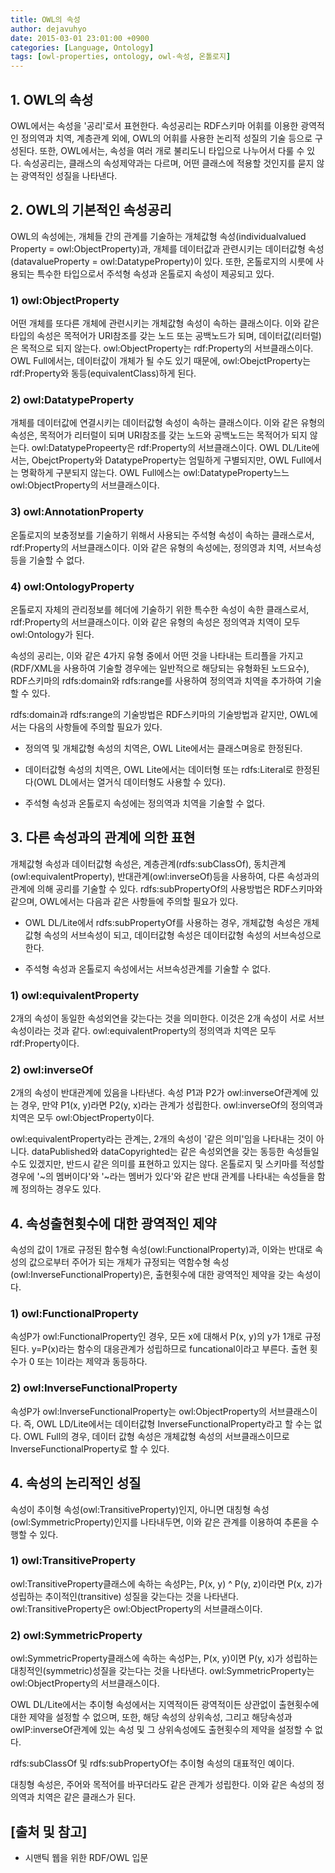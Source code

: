 ```yaml
---
title: OWL의 속성
author: dejavuhyo
date: 2015-03-01 23:01:00 +0900
categories: [Language, Ontology]
tags: [owl-properties, ontology, owl-속성, 온톨로지]
---
```


## 1. OWL의 속성
OWL에서는 속성을 '공리'로서 표현한다. 속성공리는 RDF스키마 어휘를 이용한 광역적인 정의역과 치역, 계층관계 외에, OWL의 어휘를 사용한 논리적 성질의 기술 등으로 구성된다. 또한, OWL에서는, 속성을 여러 개로 불리도니 타입으로 나누어서 다룰 수 있다. 속성공리는, 클래스의 속성제약과는 다르며, 어떤 클래스에 적용할 것인지를 묻지 않는 광역적인 성질을 나타낸다.

## 2. OWL의 기본적인 속성공리
OWL의 속성에는, 개체들 간의 관계를 기술하는 개체값형 속성(individualvalued Property = owl:ObjectProperty)과, 개체를 데이터값과 관련시키는 데이터값형 속성(datavalueProperty = owl:DatatypeProperty)이 있다. 또한, 온톨로지의 시룻에 사용되는 특수한 타입으로서 주석형 속성과 온톨로지 속성이 제공되고 있다.

### 1) owl:ObjectProperty
어떤 개체를 또다른 개체에 관련시키는 개체값형 속성이 속하는 클래스이다. 이와 같은 타입의 속성은 목적어가 URI참조를 갖는 노드 또는 공백노드가 되며, 데이터값(리터럴)은 목적으로 되지 않는다. owl:ObjectProperty는 rdf:Property의 서브클래스이다. OWL Full에서는, 데이터값이 개체가 될 수도 있기 때문에, owl:ObejctProperty는 rdf:Property와 동등(equivalentClass)하게 된다.

### 2) owl:DatatypeProperty
개체를 데이터값에 연결시키는 데이터값형 속성이 속하는 클래스이다. 이와 같은 유형의 속성은, 목적어가 리터럴이 되며 URI참조를 갖는 노드와 공백노드는 목적어가 되지 않는다. owl:DatatypePropeerty은 rdf:Property의 서브클래스이다. OWL DL/Lite에서는, ObejctProperty와 DatatypeProperty는 엄밀하게 구별되지만, OWL Full에서는 명확하게 구분되지 않는다. OWL Full에스는 owl:DatatypeProperty느느 owl:ObjectProperty의 서브클래스이다.

### 3) owl:AnnotationProperty
온톨로지의 보충정보를 기술하기 위해서 사용되는 주석형 속성이 속하는 클래스로서, rdf:Property의 서브클래스이다. 이와 같은 유형의 속성에는, 정의영과 치역, 서브속성 등을 기술할 수 없다.

### 4) owl:OntologyProperty
온톨로지 자체의 관리정보를 헤더에 기술하기 위한 특수한 속성이 속한 클래스로서, rdf:Property의 서브클래스이다. 이와 같은 유형의 속성은 정의역과 치역이 모두 owl:Ontology가 된다.

속성의 공리는, 이와 같은 4가지 유형 중에서 어떤 것을 나타내는 트리플을 가지고(RDF/XML을 사용하여 기술할 경우에는 일반적으로 해당되는 유형화된 노드요수), RDF스키마의 rdfs:domain와 rdfs:range를 사용하여 정의역과 치역을 추가하여 기술할 수 있다.

rdfs:domain과 rdfs:range의 기술방법은 RDF스키마의 기술방법과 같지만, OWL에서는 다음의 사항들에 주의할 필요가 있다.

* 정의역 및 개체값형 속성의 치역은, OWL Lite에서는 클래스며응로 한정된다.

* 데이터값형 속성의 치역은, OWL Lite에서는 데이터형 또는 rdfs:Literal로 한정된다(OWL DL에서는 열거식 데이터형도 사용할 수 있다).

* 주석형 속성과 온톨로지 속성에는 정의역과 치역을 기술할 수 없다.

## 3. 다른 속성과의 관계에 의한 표현
개체값형 속성과 데이터값형 속성은, 계층관계(rdfs:subClassOf), 동치관계(owl:equivalentProperty), 반대관계(owl:inverseOf)등을 사용하여, 다른 속성과의 관계에 의해 공리를 기술할 수 있다. rdfs:subPropertyOf의 사용방법은 RDF스키마와 같으며, OWL에서는 다음과 같은 사항들에 주의할 필요가 있다.

* OWL DL/Lite에서 rdfs:subPropertyOf를 사용하는 경우, 개체값형 속성은 개체값형 속성의 서브속성이 되고, 데이터값형 속성은 데이터값형 속성의 서브속성으로 한다.

* 주석형 속성과 온톨로지 속성에서는 서브속성관계를 기술할 수 없다.

### 1) owl:equivalentProperty
2개의 속성이 동일한 속성외연을 갖는다는 것을 의미한다. 이것은 2개 속성이 서로 서브속성이라는 것과 같다. owl:equivalentProperty의 정의역과 치역은 모두 rdf:Property이다.

### 2) owl:inverseOf
2개의 속성이 반대관계에 있음을 나타낸다. 속성 P1과 P2가 owl:inverseOf관계에 있는 경우, 만약 P1(x, y)라면 P2(y, x)라는 관계가 성립한다. owl:inverseOf의 정의역과 치역은 모두 owl:ObjectProperty이다.

owl:equivalentProperty라는 관계는, 2개의 속성이 '같은 의미'임을 나타내는 것이 아니다. dataPublished와 dataCopyrighted는 같은 속성외연을 갖는 동등한 속성들일 수도 있겠지만, 반드시 같은 의미를 표현하고 있지는 않다. 온톨로지 및 스키마를 적성할 경우에 '~의 멤버이다'와  '~라는 멤버가 있다'와 같은 반대 관계를 나타내는 속성들을 함께 정의하는 경우도 있다.

## 4. 속성출현횟수에 대한 광역적인 제약
속성의 값이 1개로 규정된 함수형 속성(owl:FunctionalProperty)과, 이와는 반대로 속성의 값으로부터 주어가 되는 개체가 규정되는 역함수형 속성(owl:InverseFunctionalProperty)은, 출현횟수에 대한 광역적인 제약을 갖는 속성이다.

### 1) owl:FunctionalProperty
속성P가 owl:FunctionalProperty인 경우, 모든 x에 대해서 P(x, y)의 y가 1개로 규정된다. y=P(x)라는 함수의 대응관계가 성립하므로 funcational이라고 부른다. 출현 횟수가 0 또는 1이라는 제약과 동등하다.

### 2) owl:InverseFunctionalProperty
속성P가 owl:InverseFunctionalProperty는 owl:ObjectProperty의 서브클래스이다. 즉, OWL LD/Lite에서는 데이터값형 InverseFunctionalProperty라고 할 수는 없다. OWL Full의 경우, 데이터 값형 속성은 개체값형 속성의 서브클래스이므로 InverseFunctionalProperty로 할 수 있다.

## 4. 속성의 논리적인 성질
속성이 추이형 속성(owl:TransitiveProperty)인지, 아니면 대칭형 속성(owl:SymmetricProperty)인지를 나타내두면, 이와 같은 관계를 이용하여 추론을 수행할 수 있다.

### 1) owl:TransitiveProperty
owl:TransitiveProperty클래스에 속하는 속성P는, P(x, y) ^ P(y, z)이라면 P(x, z)가 성립하는 추이적인(transitive) 성질을 갖는다는 것을 나타낸다. owl:TransitiveProperty은 owl:ObjectProperty의 서브클래스이다.

### 2) owl:SymmetricProperty
owl:SymmetricProperty클래스에 속하는 속성P는, P(x, y)이면 P(y, x)가 성립하는 대칭적인(symmetric)성질을 갖는다는 것을 나타낸다. owl:SymmetricProperty는  owl:ObjectProperty의 서브클래스이다.

OWL DL/Lite에서는 추이형 속성에서는 지역적이든 광역적이든 상관없이 출현횟수에 대한 제약을 설정할 수 없으며, 또한, 해당 속성의 상위속성, 그리고 해당속성과 owlP:inverseOf관계에 있는 속성 및 그 상위속성에도 출현횟수의 제약을 설정할 수 없다.

rdfs:subClassOf 및 rdfs:subPropertyOf는 추이형 속성의 대표적인 예이다.

대칭형 속성은, 주어와 목적어를 바꾸더라도 같은 관계가 성립한다. 이와 같은 속성의 정의역과 치역은 같은 클래스가 된다.

## [출처 및 참고]
* 시맨틱 웹을 위한 RDF/OWL 입문

